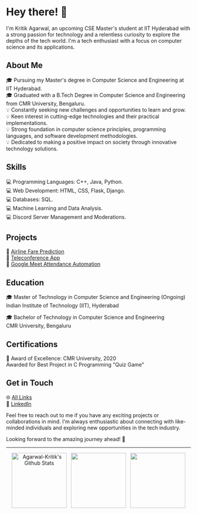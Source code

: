<!---
<h2 align="center">Hello!</h2>
<p align="center">
  <a href="https://kritik.go.studio"><img alt="Kritik Agarwal" src="https://github.com/Kritik007/Kritik007/blob/main/svg/my-name-is-kritik-agarwal.svg"></a>
</p>
--->

# Hey there! 👋

I'm Kritik Agarwal, an upcoming CSE Master's student at IIT Hyderabad with a strong passion for technology and a relentless curiosity to explore the depths of the tech world. I'm a tech enthusiast with a focus on computer science and its applications.

## About Me

🎓 Pursuing my Master's degree in Computer Science and Engineering at IIT Hyderabad.\
🎓 Graduated with a B.Tech Degree in Computer Science and Engineering from CMR University, Bengaluru.\
💡 Constantly seeking new challenges and opportunities to learn and grow.\
💡 Keen interest in cutting-edge technologies and their practical implementations.\
💡 Strong foundation in computer science principles, programming languages, and software development methodologies.\
💡 Dedicated to making a positive impact on society through innovative technology solutions.

## Skills

💻 Programming Languages: C++, Java, Python.\
💻 Web Development: HTML, CSS, Flask, Django.\
💻 Databases: SQL.\
💻 Machine Learning and Data Analysis.\
💻 Discord Server Management and Moderations.

## Projects

🚀 [Airline Fare Prediction](https://github.com/Kritik007/Airline-Fare-Prediction)\
🚀 [Teleconference App](https://github.com/Kritik007/Teleconference-App)\
🚀 [Google Meet Attendance Automation](https://github.com/Kritik007/cmru-meet-attendance-system)

## Education

🎓 Master of Technology in Computer Science and Engineering (Ongoing)\
   Indian Institute of Technology (IIT), Hyderabad

🎓 Bachelor of Technology in Computer Science and Engineering\
   CMR University, Bengaluru

## Certifications

📜 Award of Excellence: CMR University, 2020\
   Awarded for Best Project in C Programming "Quiz Game"

## Get in Touch

🌐 [All Links](https://Kritik007.github.io)\
🔗 [LinkedIn](https://linkedin.com/in/kritik-agarwal)

Feel free to reach out to me if you have any exciting projects or collaborations in mind. I'm always enthusiastic about connecting with like-minded individuals and exploring new opportunities in the tech industry.

Looking forward to the amazing journey ahead! 🚀

---------------------------------------------------------------------------------------------------

<p align="center">
  <a href="https://www.github.com/Kritik007"><img height="150px" alt="Agarwal-Kritik's Github Stats" src="https://github-readme-stats.vercel.app/api?username=Kritik007&show_icons=true&hide_border=true&include_all_commits=true&theme=chartreuse-dark"></a>&nbsp;&nbsp;
  <a href="https://www.github.com/Kritik007"><img height="150px" src="https://github-readme-stats.vercel.app/api/top-langs/?username=Kritik007&layout=compact&exclude_repo=github-readme-stats,Kritik007.github.io,Kritik007&hide_border=true&theme=chartreuse-dark"></a>&nbsp;&nbsp;
  <a href="https://www.github.com.Kritik007"><img height="150px" src="https://github-readme-streak-stats.herokuapp.com/?user=Kritik007&theme=chartreuse-dark&hide_border=true"></a>
</p>
